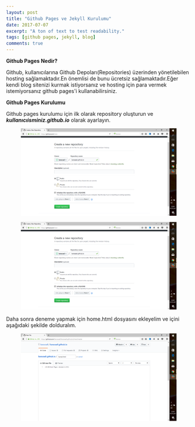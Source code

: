 ```yaml
---
layout: post
title: "Github Pages ve Jekyll Kurulumu"
date: 2017-07-07
excerpt: "A ton of text to test readability."
tags: [github pages, jekyll, blog]
comments: true
---
```

**Github Pages Nedir?**

Github, kullanıcılarına Github Depoları(Repositories) üzerinden yönetilebilen hosting sağlamaktadır.En önemlisi de bunu ücretsiz sağlamaktadır.Eğer kendi blog sitenizi kurmak istiyorsanız ve hosting için para vermek istemiyorsanız github pages'i kullanabilirsiniz.

**Github Pages Kurulumu**

Github pages kurulumu için ilk olarak repository oluşturun ve **_kullanıcıisminiz.github.io_** olarak ayarlayın.
<figure class="third">
	<img src="https://github.com/alikaraca/alikaraca.github.io/blob/master/assets/img/github%20pages.png">
</figure>
<figure>
<a href="https://github.com/alikaraca/alikaraca.github.io/blob/master/assets/img/github%20pages.png"><img src="https://github.com/alikaraca/alikaraca.github.io/blob/master/assets/img/github%20pages.png"></a>
</figure>
 
Daha sonra deneme yapmak için home.html dosyasını ekleyelim ve içini aşağıdaki şekilde dolduralım.
<figure>
    <a href="https://github.com/alikaraca/alikaraca.github.io/blob/master/assets/img/home.png"><img                                           src="https://github.com/alikaraca/alikaraca.github.io/blob/master/assets/img/home.png"></a>
</figure>
 
